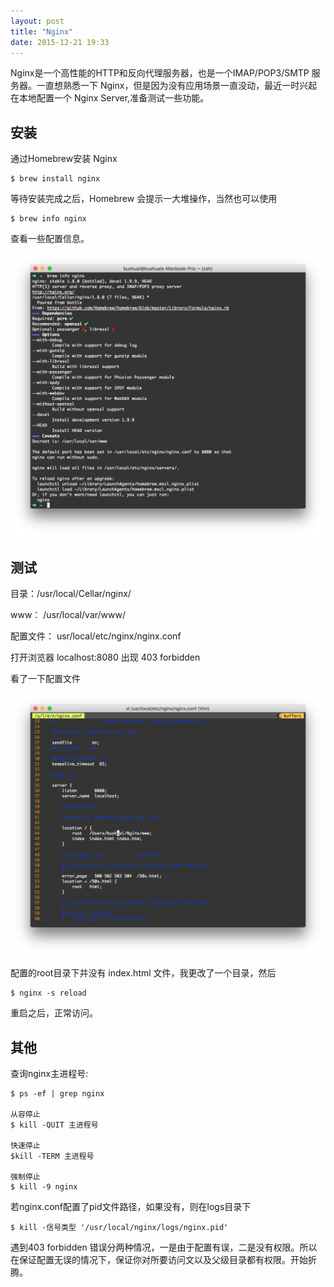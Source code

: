 ```yaml
---
layout: post
title: "Nginx"
date: 2015-12-21 19:33
---
```


Nginx是一个高性能的HTTP和反向代理服务器，也是一个IMAP/POP3/SMTP 服务器。一直想熟悉一下 Nginx，但是因为没有应用场景一直没动，最近一时兴起在本地配置一个 Nginx Server,准备测试一些功能。


## 安装

通过Homebrew安装 Nginx

```
$ brew install nginx
```

等待安装完成之后，Homebrew 会提示一大堆操作，当然也可以使用

```
$ brew info nginx
```

查看一些配置信息。

![nginx-settings](/assets/postimages/15-12-21/nginx-1.png)

## 测试

目录：/usr/local/Cellar/nginx/

www： /usr/local/var/www/

配置文件： usr/local/etc/nginx/nginx.conf

打开浏览器 localhost:8080 出现 403 forbidden

看了一下配置文件

![nginx-conf](/assets/postimages/15-12-21/nginx-2.png)

配置的root目录下并没有 index.html 文件，我更改了一个目录，然后

```
$ nginx -s reload 
```

重启之后，正常访问。

## 其他

查询nginx主进程号:

```
$ ps -ef | grep nginx

从容停止
$ kill -QUIT 主进程号

快速停止
$kill -TERM 主进程号

强制停止
$ kill -9 nginx
```

若nginx.conf配置了pid文件路径，如果没有，则在logs目录下

```
$ kill -信号类型 '/usr/local/nginx/logs/nginx.pid'
```

遇到403 forbidden 错误分两种情况，一是由于配置有误，二是没有权限。所以在保证配置无误的情况下，保证你对所要访问文以及父级目录都有权限。开始折腾。